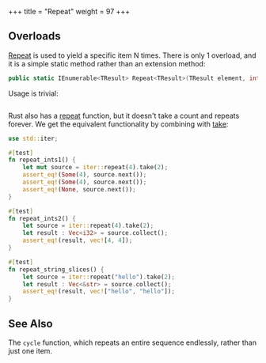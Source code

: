 +++
title = "Repeat"
weight = 97
+++

## Overloads

[Repeat](https://docs.microsoft.com/en-gb/dotnet/api/system.linq.enumerable.repeat?view=netframework-4.7.1#System_Linq_Enumerable_Repeat)
is used to yield a specific item N times. There is only 1 overload, and it is a simple static method
rather than an extension method:

```cs
public static IEnumerable<TResult> Repeat<TResult>(TResult element, int count);
```

Usage is trivial:

```cs
```

Rust also has a [repeat](https://doc.rust-lang.org/std/iter/fn.repeat.html) function, but it doesn't
take a count and repeats forever. We get the equivalent functionality by combining with
[take](https://doc.rust-lang.org/std/iter/trait.Iterator.html#method.take):

```rs
use std::iter;

#[test]
fn repeat_ints1() {
    let mut source = iter::repeat(4).take(2);
    assert_eq!(Some(4), source.next());
    assert_eq!(Some(4), source.next());
    assert_eq!(None, source.next());
}

#[test]
fn repeat_ints2() {
    let source = iter::repeat(4).take(2);
    let result : Vec<i32> = source.collect();
    assert_eq!(result, vec![4, 4]);
}

#[test]
fn repeat_string_slices() {
    let source = iter::repeat("hello").take(2);
    let result : Vec<&str> = source.collect();
    assert_eq!(result, vec!["hello", "hello"]);
}
```

## See Also

The `cycle` function, which repeats an entire sequence endlessly, rather than just one item.
